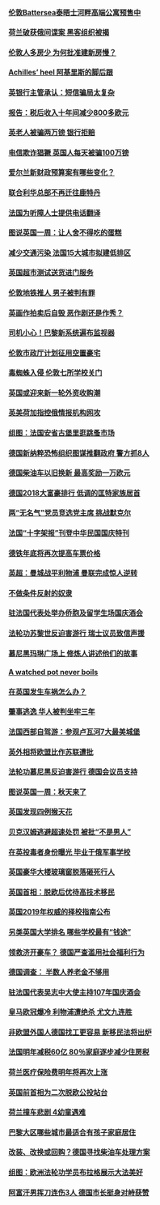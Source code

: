 #### [伦敦Battersea泰晤士河畔高端公寓预售中](../pages/nsc974/n10780029.md?t=10131833) 

#### [荷兰破获俄间谍案 黑客组织被揭](../pages/nsc974/n10779265.md?t=10131833) 

#### [伦敦人多房少 为何批准建新房慢？](../pages/nsc974/n10779376.md?t=10131833) 

#### [Achilles’ heel 阿基里斯的脚后跟](../pages/nsc974/n10779364.md?t=10131833) 

#### [英银行主管承认：短信骗局太复杂](../pages/nsc974/n10779357.md?t=10131833) 

#### [报告：税后收入十年间减少800多欧元](../pages/nsc974/n10779342.md?t=10131833) 

#### [英老人被骗两万镑 银行拒赔](../pages/nsc974/n10779353.md?t=10131833) 

#### [电信欺诈猖獗 英国人每天被骗100万镑](../pages/nsc974/n10779322.md?t=10131833) 

#### [爱尔兰新财政预算案有哪些变化？](../pages/nsc974/n10779332.md?t=10131833) 

#### [联合利华总部不再迁往鹿特丹](../pages/nsc974/n10779315.md?t=10131833) 

#### [法国为听障人士提供电话翻译](../pages/nsc974/n10776654.md?t=10131833) 

#### [图说英国一周：让人舍不得吃的蛋糕](../pages/nsc974/n10776635.md?t=10131833) 

#### [减少交通污染 法国15大城市拟建低排区](../pages/nsc974/n10776580.md?t=10131833) 

#### [英国超市测试送货进门服务](../pages/nsc974/n10776623.md?t=10131833) 

#### [伦敦地铁推人 男子被判有罪](../pages/nsc974/n10776609.md?t=10131833) 

#### [英画作拍卖后自毁 恶作剧还是作秀？](../pages/nsc974/n10776576.md?t=10131833) 

#### [司机小心！巴黎新系统遍布监视器](../pages/nsc974/n10776510.md?t=10131833) 

#### [伦敦市政厅计划征用空置豪宅](../pages/nsc974/n10776569.md?t=10131833) 

#### [毒蜘蛛入侵 伦敦七所学校关门](../pages/nsc974/n10776564.md?t=10131833) 

#### [英国或迎来新一轮外资收购潮](../pages/nsc974/n10776549.md?t=10131833) 

#### [英美荷加指控俄情报机构网攻](../pages/nsc974/n10776535.md?t=10131833) 

#### [组图：法国安省古堡里逛跳蚤市场](../pages/nsc974/n10775210.md?t=10131833) 

#### [德国新纳粹恐怖组织图谋推翻政府 警方抓8人](../pages/nsc974/n10774321.md?t=10131833) 

#### [德国柴油车以旧换新 最高奖励一万欧元](../pages/nsc974/n10774269.md?t=10131833) 

#### [德国2018大富豪排行 低调的匡特家族居首](../pages/nsc974/n10774023.md?t=10131833) 

#### [两“无名气”党员竞选党主席 挑战默克尔](../pages/nsc974/n10774533.md?t=10131833) 

#### [法国“十字架报”刊登中华民国国庆特刊](../pages/nsc974/n10774543.md?t=10131833) 

#### [德铁年底将再次提高车票价格](../pages/nsc974/n10774155.md?t=10131833) 

#### [英超：曼城战平利物浦 曼联完成惊人逆转](../pages/nsc974/n10773638.md?t=10131833) 

#### [不做条件反射的奴隶](../pages/nsc974/n10771821.md?t=10131833) 

#### [驻法国代表处举办侨胞及留学生场国庆酒会](../pages/nsc974/n10769921.md?t=10131833) 

#### [法轮功苏黎世反迫害游行 瑞士议员致信声援](../pages/nsc974/n10767250.md?t=10131833) 

#### [慕尼黑玛琳广场上 修炼人讲述他们的故事](../pages/nsc974/n10762990.md?t=10131833) 

#### [A watched pot never boils](../pages/nsc974/n10763822.md?t=10131833) 

#### [在英国发生车祸怎么办？](../pages/nsc974/n10763811.md?t=10131833) 

#### [肇事逃逸 华人被判坐牢三年](../pages/nsc974/n10763799.md?t=10131833) 

#### [法国西部自驾游：参观卢瓦河7大最美城堡](../pages/nsc974/n10760218.md?t=10131833) 

#### [英外相将欧盟比作苏联遭批](../pages/nsc974/n10761274.md?t=10131833) 

#### [法轮功慕尼黑反迫害游行 德国会议员支持](../pages/nsc974/n10760664.md?t=10131833) 

#### [图说英国一周：秋天来了](../pages/nsc974/n10761380.md?t=10131833) 

#### [英国发现四例猴天花](../pages/nsc974/n10761362.md?t=10131833) 

#### [贝克汉姆逃避超速处罚 被批“不是男人”](../pages/nsc974/n10761349.md?t=10131833) 

#### [在英投毒者身份曝光 毕业于俄军事学校](../pages/nsc974/n10761338.md?t=10131833) 

#### [英国豪华大楼玻璃窗脱落砸死行人](../pages/nsc974/n10761334.md?t=10131833) 

#### [英国首相：脱欧后优待高技术移民](../pages/nsc974/n10761323.md?t=10131833) 

#### [英国2019年权威的择校指南公布](../pages/nsc974/n10761253.md?t=10131833) 

#### [另类英国大学排名 哪些学校最有“钱途”](../pages/nsc974/n10760972.md?t=10131833) 

#### [领救济开豪车？ 德国严查滥用社会福利行为](../pages/nsc974/n10760730.md?t=10131833) 

#### [德国调查：  半数人养老金不够用](../pages/nsc974/n10760552.md?t=10131833) 

#### [驻法国代表吴志中大使主持107年国庆酒会](../pages/nsc974/n10760458.md?t=10131833) 

#### [皇马欧冠爆冷 利物浦遭绝杀 尤文九连胜](../pages/nsc974/n10759476.md?t=10131833) 

#### [非欧盟外国人德国找工更容易 新移民法将出炉](../pages/nsc974/n10758904.md?t=10131833) 

#### [法国明年减税60亿 80％家庭逐步减少住房税](../pages/nsc974/n10758112.md?t=10131833) 

#### [荷兰医疗保险费明年将再次上涨](../pages/nsc974/n10758614.md?t=10131833) 

#### [英国前首相为二次脱欧公投站台](../pages/nsc974/n10756382.md?t=10131833) 

#### [荷兰撞车悲剧 4幼童遇难](../pages/nsc974/n10758529.md?t=10131833) 

#### [巴黎大区哪些城市最适合有孩子家庭居住](../pages/nsc974/n10758451.md?t=10131833) 

#### [改装、改换或回购？德国寻找柴油车处理方案](../pages/nsc974/n10755781.md?t=10131833) 

#### [组图：欧洲法轮功学员布拉格展示大法美好](../pages/nsc974/n10756084.md?t=10131833) 

#### [阿富汗男挥刀连伤3人 德国市长挺身对峙获赞](../pages/nsc974/n10755624.md?t=10131833) 


